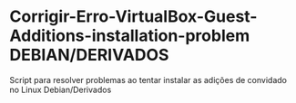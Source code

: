 # Corrigir-Erro-VirtualBox-Guest-Additions-installation-problem DEBIAN/DERIVADOS
Script para resolver problemas ao tentar instalar as adições de convidado no Linux Debian/Derivados
